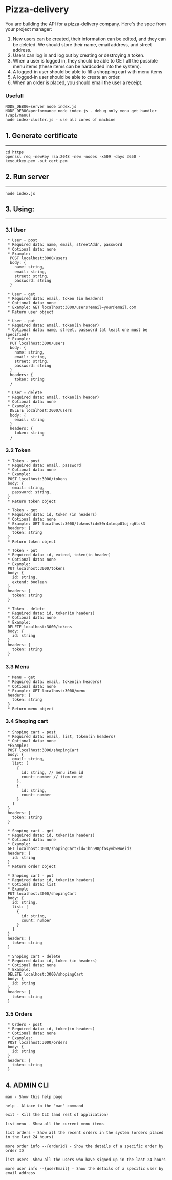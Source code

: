 # Pizza-delivery
You are building the API for a pizza-delivery company. Here's the spec from your project manager: 

1. New users can be created, their information can be edited, and they can be deleted. We should store their name, email address, and street address.
2. Users can log in and log out by creating or destroying a token.
3. When a user is logged in, they should be able to GET all the possible menu items (these items can be hardcoded into the system). 
4. A logged-in user should be able to fill a shopping cart with menu items
5. A logged-in user should be able to create an order. 
6. When an order is placed, you should email the user a receipt.

### Usefull
```
NODE_DEBUG=server node index.js
NODE_DEBUG=performance node index.js - debug only menu get handler (/api/menu)
node index-cluster.js - use all cores of machine
```

## 1. Generate certificate
------
```
cd https
openssl req -newKey rsa:2048 -new -nodes -x509 -days 3650 -keyoutkey.pem -out cert.pem
```

## 2. Run server
------
```
node index.js
```

## 3. Using:
------
### 3.1 User

```
 * User - post
 * Required data: name, email, streetAddr, password
 * Optional data: none
 * Example:
  POST localhost:3000/users
  body: {
    name: string,
    email: string,
    street: string,
    password: string
  }
```

```
 * User - get
 * Required data: email, token (in headers)
 * Optional data: none
 * Example: GET localhost:3000/users?email=your@email.com
 * Return user object
```

```
 * User - put
 * Required data: email, token(in header)
 * Optional data: name, street, password (at least one must be specified)
 * Example:
  PUT localhost:3000/users
  body: {
    name: string,
    email: string,
    street: string,
    password: string
  }
  headers: {
    token: string
  }
```

```
 * User - delete
 * Required data: email, token(in header)
 * Optional data: none
 * Example:
  DELETE localhost:3000/users
  body: {
    email: string
  }
  headers: {
    token: string
  }
```

### 3.2 Token

```
 * Token - post
 * Required data: email, password
 * Optional data: none
 * Example:
 POST localhost:3000/tokens
 body: {
   email: string,
   password: string,
 }
 * Return token object
```

```
 * Token - get
 * Required data: id, token (in headers)
 * Optional data: none
 * Example: GET localhost:3000/tokens?id=50r4mtmqo01ojrq6tsk3
 headers: {
   token: string
 }
 * Return token object
```

```
 * Token - put
 * Required data: id, extend, token(in header)
 * Optional data: none
 * Example:
 PUT localhost:3000/tokens
 body: {
   id: string,
   extend: boolean
 }
 headers: {
   token: string
 }
```

```
 * Token - delete
 * Required data: id, token(in headers)
 * Optional data: none
 * Example:
 DELETE localhost:3000/tokens
 body: {
   id: string
 }
 headers: {
   token: string
 }
```

### 3.3 Menu

```
 * Menu - get
 * Required data: email, token(in headers)
 * Optional data: none
 * Example: GET localhost:3000/menu
 headers: {
   token: string
 }
 * Return menu object
```

### 3.4 Shoping cart 

```
 * Shoping cart - post
 * Required data: email, list, token(in headers)
 * Optional data: none
 *Example: 
 POST localhost:3000/shopingCart
 body: {
   email: string,
   list: [
     {
       id: string, // menu item id
       count: number // item count
     },
     {
       id: string,
       count: number
     }
   ]
 }
 headers: {
   token: string
 }
```

```
 * Shoping cart - get
 * Required data: id, token(in headers)
 * Optional data: none
 * Example:
 GET localhost:3000/shopingCart?id=1hn598pf6syvbw9oeidz
 headers: {
   id: string
 }
 * Return order object
```

```
 * Shoping cart - put
 * Required data: id, token(in headers)
 * Optional data: list
 * Example
 PUT localhost:3000/shopingCart
 body: {
   id: string,
   list: [
     {
       id: string,
       count: number
     }
   ]
 }
 headers: {
   token: string
 }
```

```
 * Shoping cart - delete
 * Required data: id, token (in headers)
 * Optional data: none
 * Example: 
 DELETE localhost:3000/shopingCart
 body: {
   id: string
 }
 headers: {
   token: string
 }
```

### 3.5 Orders

```
 * Orders - post
 * Required data: id, token(in headers)
 * Optional data: none
 * Examples:
 POST localhost:3000/orders
 body: {
   id: string
 }
 headers: {
   token: string
 }
```

## 4. ADMIN CLI
```
man - Show this help page

help - Aliace to the "man" command

exit - Kill the CLI (and rest of application)

list menu - Show all the current menu items

list orders - Show all the recent orders in the system (orders placed in the last 24 hours)

more order info --{orderId} - Show the details of a specific order by order ID

list users -Show all the users who have signed up in the last 24 hours

more user info --{userEmail} - Show the details of a specific user by email address
```